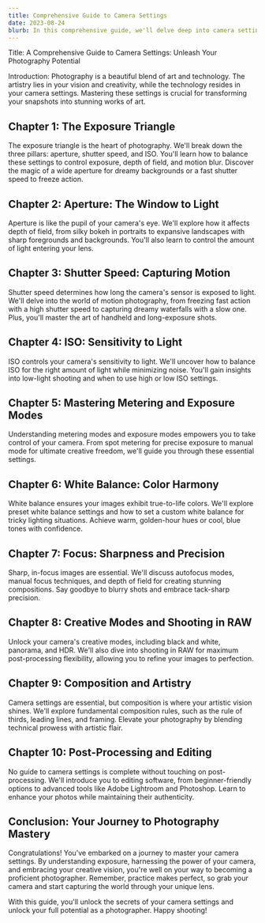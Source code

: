 ```yaml
---
title: Comprehensive Guide to Camera Settings
date: 2023-08-24
blurb: In this comprehensive guide, we'll delve deep into camera settings, demystifying the complexities and empowering you to capture the perfect shot.
---
```


Title: A Comprehensive Guide to Camera Settings: Unleash Your Photography Potential

Introduction:
Photography is a beautiful blend of art and technology. The artistry lies in your vision and creativity, while the technology resides in your camera settings. Mastering these settings is crucial for transforming your snapshots into stunning works of art.

## Chapter 1: The Exposure Triangle

The exposure triangle is the heart of photography. We'll break down the three pillars: aperture, shutter speed, and ISO. You'll learn how to balance these settings to control exposure, depth of field, and motion blur. Discover the magic of a wide aperture for dreamy backgrounds or a fast shutter speed to freeze action.

## Chapter 2: Aperture: The Window to Light

Aperture is like the pupil of your camera's eye. We'll explore how it affects depth of field, from silky bokeh in portraits to expansive landscapes with sharp foregrounds and backgrounds. You'll also learn to control the amount of light entering your lens.

## Chapter 3: Shutter Speed: Capturing Motion

Shutter speed determines how long the camera's sensor is exposed to light. We'll delve into the world of motion photography, from freezing fast action with a high shutter speed to capturing dreamy waterfalls with a slow one. Plus, you'll master the art of handheld and long-exposure shots.

## Chapter 4: ISO: Sensitivity to Light

ISO controls your camera's sensitivity to light. We'll uncover how to balance ISO for the right amount of light while minimizing noise. You'll gain insights into low-light shooting and when to use high or low ISO settings.

## Chapter 5: Mastering Metering and Exposure Modes

Understanding metering modes and exposure modes empowers you to take control of your camera. From spot metering for precise exposure to manual mode for ultimate creative freedom, we'll guide you through these essential settings.

## Chapter 6: White Balance: Color Harmony

White balance ensures your images exhibit true-to-life colors. We'll explore preset white balance settings and how to set a custom white balance for tricky lighting situations. Achieve warm, golden-hour hues or cool, blue tones with confidence.

## Chapter 7: Focus: Sharpness and Precision

Sharp, in-focus images are essential. We'll discuss autofocus modes, manual focus techniques, and depth of field for creating stunning compositions. Say goodbye to blurry shots and embrace tack-sharp precision.

## Chapter 8: Creative Modes and Shooting in RAW

Unlock your camera's creative modes, including black and white, panorama, and HDR. We'll also dive into shooting in RAW for maximum post-processing flexibility, allowing you to refine your images to perfection.

## Chapter 9: Composition and Artistry

Camera settings are essential, but composition is where your artistic vision shines. We'll explore fundamental composition rules, such as the rule of thirds, leading lines, and framing. Elevate your photography by blending technical prowess with artistic flair.

## Chapter 10: Post-Processing and Editing

No guide to camera settings is complete without touching on post-processing. We'll introduce you to editing software, from beginner-friendly options to advanced tools like Adobe Lightroom and Photoshop. Learn to enhance your photos while maintaining their authenticity.

## Conclusion: Your Journey to Photography Mastery

Congratulations! You've embarked on a journey to master your camera settings. By understanding exposure, harnessing the power of your camera, and embracing your creative vision, you're well on your way to becoming a proficient photographer. Remember, practice makes perfect, so grab your camera and start capturing the world through your unique lens.

With this guide, you'll unlock the secrets of your camera settings and unlock your full potential as a photographer. Happy shooting!
